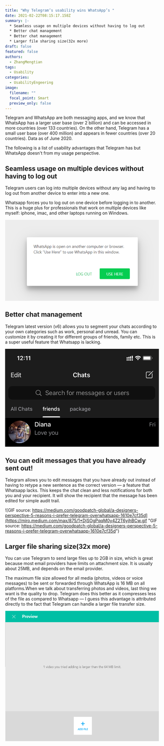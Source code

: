 ```yaml
---
title: "Why Telegram’s usability wins WhatsApp’s "
date: 2021-02-22T08:15:17.158Z
summary: |-
  * Seamless usage on multiple devices without having to log out
  * Better chat management
  * Better chat management
  * Larger file sharing size(32x more)
draft: false
featured: false
authors:
  - ZhangMengtian
tags:
  - Usability
categories:
  - UsabilityEngeering
image:
  filename: ""
  focal_point: Smart
  preview_only: false
---
```

Telegram and WhatsApp are both messaging apps, and we know that WhatsApp has a larger user base (over 2 billion) and can be accessed in more countries (over 133 countries). On the other hand, Telegram has a small user base (over 400 million) and appears in fewer countries (over 20 countries). Data as of June 2020.

The following is a list of usability advantages that Telegram has but WhatsApp doesn't from my usage perspective.

## **Seamless usage on multiple devices without having to log out**

Telegram users can log into multiple devices without any lag and having to log out from another device to enter into a new one.

Whatsapp forces you to log out on one device before logging in to another.
This is a huge plus for professionals that work on multiple devices like myself: iphone, imac, and other laptops running on Windows.

![Whatsapp screenshot](1.png "Whatsapp screenshot")

## **Better chat management**

Telegram latest version (v6) allows you to segment your chats according to your own categories such as work, personal and unread. You can customize it by creating it for different groups of friends, family etc. This is a super useful feature that Whatsapp is lacking.

![Telegram screenshot](2.png "Telegram screenshot")

## **You can edit messages that you have already sent out!**

Telegram allows you to edit messages that you have already out instead of having to retype a new sentence as the correct version — a feature that Whatsapp lacks.
This keeps the chat clean and less notifications for both you and your recipient.
It will show the recipient that the message has been edited for simple audit trail. 

![GIF source: https://medium.com/goodpatch-global/a-designers-perspective-5-reasons-i-prefer-telegram-overwhatsapp-1610e7cf35d](https://miro.medium.com/max/875/1*DjSOgPqqM0y4Z2T6yjhBCw.gif "GIF source: https://medium.com/goodpatch-global/a-designers-perspective-5-reasons-i-prefer-telegram-overwhatsapp-1610e7cf35d")

## Larger file sharing size(32x more)

You can use Telegram to send large files up to 2GB in size, which is great because most email providers have limits on attachment size. It is usually about 25MB, and depends on the email provider.

The maximum file size allowed for all media (photos, videos or voice messages) to be sent or forwarded through WhatsApp is 16 MB on all platforms.When we talk about transferring photos and videos, last thing we want is the quality to drop. Telegram does this better as it compresses less of the file as compared to Whatsapp — I guess this advantage is attributed directly to the fact that Telegram can handle a larger file transfer size.

![Whatsapp screenshot](3.png "Whatsapp screenshot")
